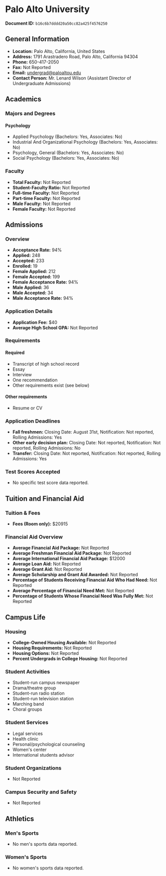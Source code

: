 # Palo Alto University

**Document ID:** `b16c6b7dddd20a50cc82a425f4576250`

## General Information

- **Location:** Palo Alto, California, United States
- **Address:** 1791 Arastradero Road, Palo Alto, California 94304
- **Phone:** 650-417-2050
- **Fax:** Not Reported
- **Email:** undergrad@paloaltou.edu
- **Contact Person:** Mr. Lenard Wilson (Assistant Director of Undergraduate Admissions)

## Academics

### Majors and Degrees

#### Psychology

- Applied Psychology (Bachelors: Yes, Associates: No)
- Industrial And Organizational Psychology (Bachelors: Yes, Associates: No)
- Psychology, General (Bachelors: Yes, Associates: No)
- Social Psychology (Bachelors: Yes, Associates: No)

### Faculty

- **Total Faculty:** Not Reported
- **Student-Faculty Ratio:** Not Reported
- **Full-time Faculty:** Not Reported
- **Part-time Faculty:** Not Reported
- **Male Faculty:** Not Reported
- **Female Faculty:** Not Reported

## Admissions

### Overview

- **Acceptance Rate:** 94%
- **Applied:** 248
- **Accepted:** 233
- **Enrolled:** 19
- **Female Applied:** 212
- **Female Accepted:** 199
- **Female Acceptance Rate:** 94%
- **Male Applied:** 36
- **Male Accepted:** 34
- **Male Acceptance Rate:** 94%

### Application Details

- **Application Fee:** $40
- **Average High School GPA:** Not Reported

### Requirements

#### Required

- Transcript of high school record
- Essay
- Interview
- One recommendation
- Other requirements exist (see below)

#### Other requirements

- Resume or CV

### Application Deadlines

- **Fall freshmen:** Closing Date: August 31st, Notification: Not reported, Rolling Admissions: Yes
- **Other early decision plan:** Closing Date: Not reported, Notification: Not reported, Rolling Admissions: No
- **Transfer:** Closing Date: Not reported, Notification: Not reported, Rolling Admissions: Yes

### Test Scores Accepted

- No specific test score data reported.

## Tuition and Financial Aid

### Tuition & Fees

- **Fees (Room only):** $20915

### Financial Aid Overview

- **Average Financial Aid Package:** Not Reported
- **Average Freshman Financial Aid Package:** Not Reported
- **Average International Financial Aid Package:** $12000
- **Average Loan Aid:** Not Reported
- **Average Grant Aid:** Not Reported
- **Average Scholarship and Grant Aid Awarded:** Not Reported
- **Percentage of Students Receiving Financial Aid Who Had Need:** Not Reported
- **Average Percentage of Financial Need Met:** Not Reported
- **Percentage of Students Whose Financial Need Was Fully Met:** Not Reported

## Campus Life

### Housing

- **College-Owned Housing Available:** Not Reported
- **Housing Requirements:** Not Reported
- **Housing Options:** Not Reported
- **Percent Undergrads in College Housing:** Not Reported

### Student Activities

- Student-run campus newspaper
- Drama/theatre group
- Student-run radio station
- Student-run television station
- Marching band
- Choral groups

### Student Services

- Legal services
- Health clinic
- Personal/psychological counseling
- Women's center
- International students advisor

### Student Organizations

- Not Reported

### Campus Security and Safety

- Not Reported

## Athletics

### Men's Sports

- No men's sports data reported.

### Women's Sports

- No women's sports data reported.
